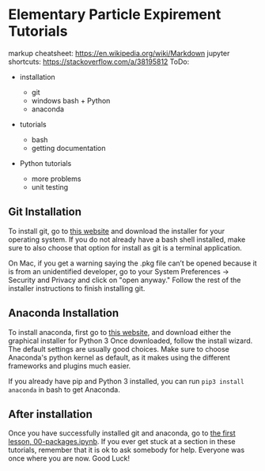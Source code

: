 # Elementary Particle Expirement Tutorials
markup cheatsheet: https://en.wikipedia.org/wiki/Markdown
jupyter shortcuts: https://stackoverflow.com/a/38195812
ToDo:
* installation
  * git
  * windows bash + Python
  * anaconda

* tutorials
  * bash
  * getting documentation

* Python tutorials
  * more problems
  * unit testing
  
## Git Installation

To install git, go to [this website](https://git-scm.com/downloads) and download the installer for your operating system. If you do not already have a bash shell installed, make sure to also choose that option for install as git is a terminal application.

On Mac, if you get a warning saying the .pkg file can’t be opened because it is from an unidentified developer, go to your System Preferences -> Security and Privacy and click on "open anyway." Follow the rest of the installer instructions to finish installing git.

## Anaconda Installation
To install anaconda, first go to [this website](https://www.anaconda.com/distribution/), and download either the graphical installer for Python 3 Once downloaded, follow the install wizard. The default settings are usually good choices. Make sure to choose Anaconda's python kernel as default, as it makes using the different frameworks and plugins much easier.

If you already have pip and Python 3 installed, you can run ```pip3 install anaconda``` in bash to get Anaconda.

## After installation
Once you have successfully installed git and anaconda, go to [the first lesson, 00-packages.ipynb](https://github.com/vladov3000/EPEtutorials/blob/master/00-packages.ipynb). If you ever get stuck at a section in these tutorials, remember that it is ok to ask somebody for help. Everyone was once where you are now. Good Luck!
